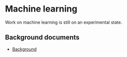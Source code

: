 Machine learning
========

Work on machine learning is still on an experimental state.

## Background documents


-   [Background](Background.html)
